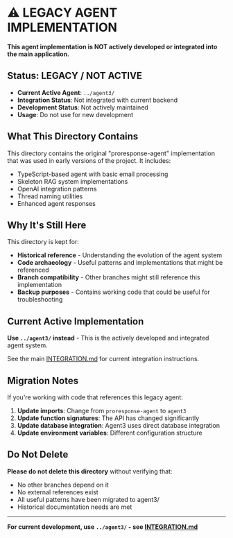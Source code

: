 # ⚠️ LEGACY AGENT IMPLEMENTATION

**This agent implementation is NOT actively developed or integrated into the main application.**

## Status: LEGACY / NOT ACTIVE

- **Current Active Agent**: `../agent3/`
- **Integration Status**: Not integrated with current backend
- **Development Status**: Not actively maintained
- **Usage**: Do not use for new development

## What This Directory Contains

This directory contains the original "proresponse-agent" implementation that was used in early versions of the project. It includes:

- TypeScript-based agent with basic email processing
- Skeleton RAG system implementations
- OpenAI integration patterns
- Thread naming utilities
- Enhanced agent responses

## Why It's Still Here

This directory is kept for:
- **Historical reference** - Understanding the evolution of the agent system
- **Code archaeology** - Useful patterns and implementations that might be referenced
- **Branch compatibility** - Other branches might still reference this implementation
- **Backup purposes** - Contains working code that could be useful for troubleshooting

## Current Active Implementation

**Use `../agent3/` instead** - This is the actively developed and integrated agent system.

See the main [INTEGRATION.md](../INTEGRATION.md) for current integration instructions.

## Migration Notes

If you're working with code that references this legacy agent:

1. **Update imports**: Change from `proresponse-agent` to `agent3`
2. **Update function signatures**: The API has changed significantly
3. **Update database integration**: Agent3 uses direct database integration
4. **Update environment variables**: Different configuration structure

## Do Not Delete

**Please do not delete this directory** without verifying that:
- No other branches depend on it
- No external references exist
- All useful patterns have been migrated to agent3/
- Historical documentation needs are met

---

**For current development, use `../agent3/` - see [INTEGRATION.md](../INTEGRATION.md)** 
